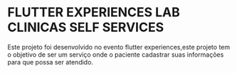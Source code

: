 # FLUTTER EXPERIENCES LAB CLINICAS SELF SERVICES

Este projeto foi desenvolvido no evento flutter experiences,este projeto tem o objetivo de ser um serviço onde o paciente cadastrar suas informações para que possa ser atendido.
